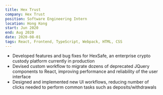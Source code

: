 ```yaml
---
title: Hex Trust 
company: Hex Trust 
position: Software Engineering Intern
location: Hong Kong
start: Jun 2020
end: Aug 2020
date: 2020-08-01
tags: React, Frontend, TypeScript, Webpack, HTML, CSS 
---
```


- Developed features and bug fixes for HexSafe, an enterprise crypto custody platform currently in production
- Devised custom workflow to migrate dozens of deprecated JQuery components to React, improving performance and reliability of the user interface
- Designed and implemented new UI workflows, reducing number of clicks needed to perform common tasks such as deposits/withdrawals